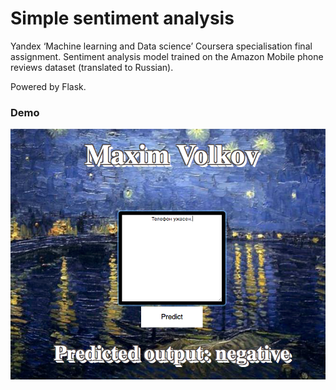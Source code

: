# Simple sentiment analysis

Yandex ‘Machine learning and Data science’ Coursera specialisation final assignment.
Sentiment analysis model trained on the Amazon Mobile phone reviews dataset (translated to Russian).

Powered by Flask.

### Demo
![](/1.png)
